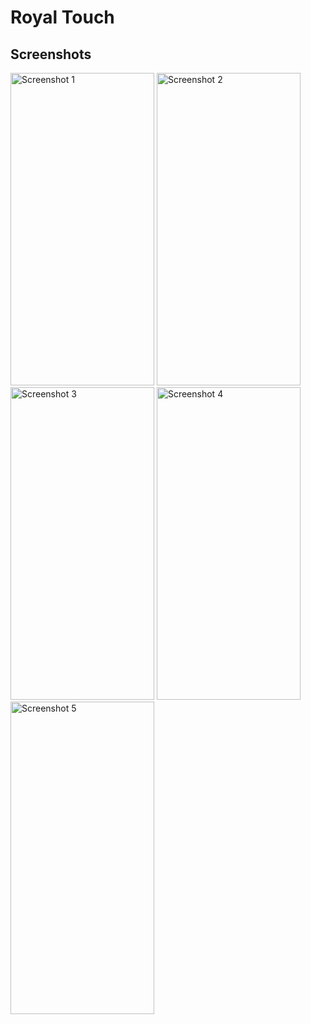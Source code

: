 # Royal Touch

## Screenshots

<img src="https://github.com/hanishk/royal_touch/assets/31143329/9b611498-9a60-406c-947a-94a8cdbce87d" alt="Screenshot 1" width="230" height="500">
<img src="https://github.com/hanishk/royal_touch/assets/31143329/64256ff9-050d-4461-8bf7-690dde6c228a" alt="Screenshot 2" width="230" height="500">
<img src="https://github.com/hanishk/royal_touch/assets/31143329/0401a5dc-eb75-40c3-808e-8fb532e25d55" alt="Screenshot 3" width="230" height="500">
<img src="https://github.com/hanishk/royal_touch/assets/31143329/5b7b618e-9b13-4f15-a5b0-de63312f8933" alt="Screenshot 4" width="230" height="500">
<img src="https://github.com/hanishk/royal_touch/assets/31143329/54477985-c776-4f9f-99ec-ab996d210d28" alt="Screenshot 5" width="230" height="500">
